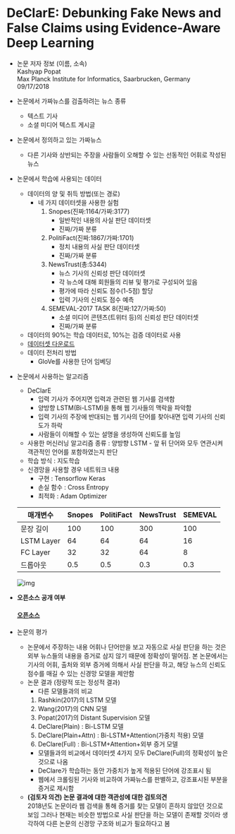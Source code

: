 # DeClarE: Debunking Fake News and False Claims using Evidence-Aware Deep Learning

* 논문 저자 정보 (이름, 소속)   
Kashyap Popat   
Max Planck Institute for Informatics, Saarbrucken, Germany   
09/17/2018   

* 논문에서 가짜뉴스를 검출하려는 뉴스 종류   
  * 텍스트 기사
  * 소셜 미디어 텍스트 게시글
* 논문에서 정의하고 있는 가짜뉴스   
  * 다른 기사와 상반되는 주장을 사람들이 오해할 수 있는 선동적인 어휘로 작성된 뉴스

* 논문에서 학습에 사용되는 데이터
  - 데이터의 양 및 취득 방법(또는 경로)
    * 네 가지 데이터셋을 사용한 실험
      1. Snopes(진짜:1164/가짜:3177)
          * 일반적인 내용의 사실 판단 데이터셋
          * 진짜/가짜 분류
      2. PolitiFact(진짜:1867/가짜:1701)
          * 정치 내용의 사실 판단 데이터셋
          * 진짜/가짜 분류
      3. NewsTrust(총:5344)
          * 뉴스 기사의 신뢰성 판단 데이터셋
          * 각 뉴스에 대해 회원들의 리뷰 및 평가로 구성되어 있음
          * 평가에 따라 신뢰도 점수(1-5점) 할당
          * 입력 기사의 신뢰도 점수 예측
      4. SEMEVAL-2017 TASK 8(진짜:127/가짜:50)
          * 소셜 미디어 콘텐츠(트위터 등)의 신뢰성 판단 데이터셋
          * 진짜/가짜 분류
  - 데이터의 90%는 학습 데이터로, 10%는 검증 데이터로 사용
  - [데이터셋 다운로드](https://www.mpi-inf.mpg.de/departments/databases-and-information-systems/research/impact/deep-learning-based-credibility-analysis)
  - 데이터 전처리 방법
      - GloVe를 사용한 단어 임베딩

* 논문에서 사용하는 알고리즘  
  * DeClarE
    * 입력 기사가 주어지면 입력과 관련된 웹 기사를 검색함
    * 양방향 LSTM(Bi-LSTM)을 통해 웹 기사들의 맥락을 파악함
    * 입력 기사의 주장에 반대되는 웹 기사의 단어를 찾아내면 입력 기사의 신뢰도가 하락
    * 사람들이 이해할 수 있는 설명을 생성하여 신뢰도를 높임
  - 사용한 머신러닝 알고리즘 종류 : 양방향 LSTM - 앞 뒤 단어와 모두 연관시켜 객관적인 언어를 포함하였는지 판단
  - 학습 방식 : 지도학습
  - 신경망을 사용할 경우 네트워크 내용
    - 구현 : Tensorflow Keras
    - 손실 함수 : Cross Entropy
    - 최적화 : Adam Optimizer   
    
  | 매개변수 | Snopes | PolitiFact | NewsTrust | SEMEVAL |
  |---|---|---|---|---|
  | 문장 길이 | 100 | 100 | 300 | 100 |
  | LSTM Layer | 64 | 64 | 64 | 16 |
  | FC Layer | 32 | 32 | 64 | 8 |
  | 드롭아웃 | 0.5 | 0.5 | 0.3 | 0.3 |   
        
     ![img](https://images.deepai.org/converted-papers/1809.06416/x1.png "신경망 모델")

* **오픈소스 공개 여부**     
   #### [오픈소스](https://github.com/atulkumarin/DeClare)

* 논문의 평가
  - 논문에서 주장하는 내용
  어휘나 단어만을 보고 자동으로 사실 판단을 하는 것은 외부 뉴스들의 내용을 증거로 삼지 않기 때문에 정확성이 떨어짐. 본 논문에서는 기사의 어휘, 출처와 외부 증거에 의해서 사실 판단을 하고, 해당 뉴스의 신뢰도 점수를 매길 수 있는 신경망 모델을 제안함
  - 논문 결과 (정량적 또는 정성적 결과)      
    - 다른 모델들과의 비교
    1. Rashkin(2017)의 LSTM 모델
    2. Wang(2017)의 CNN 모델
    3. Popat(2017)의 Distant Supervision 모델
    4. DeClare(Plain) : Bi-LSTM 모델
    5. DeClare(Plain+Attn) : Bi-LSTM+Attention(가중치 적용) 모델
    6. DeClare(Full) : Bi-LSTM+Attention+외부 증거 모델
    - 모델들과의 비교에서 데이터셋 4가지 모두 DeClare(Full)의 정확성이 높은 것으로 나옴
    - DeClare가 학습하는 동안 가중치가 높게 적용된 단어에 강조표시 됨
    - 웹에서 크롤링된 기사와 비교하여 가짜뉴스를 판별하고, 강조표시된 부분을 증거로 제시함
  - **(검토자 의견) 논문 결과에 대한 객관성에 대한 검토의견**    
  2018년도 논문이라 웹 검색을 통해 증거를 찾는 모델이 흔하지 않았던 것으로 보임 그러나 현재는 비슷한 방법으로 사실 판단을 하는 모델이 존재할 것이라 생각하여 다른 논문의 신경망 구조와 비교가 필요하다고 봄

